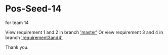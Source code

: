 # Pos-Seed-14

for team 14

View requirement 1 and 2 in branch ['master'](https://github.com/BJUT-2015-YU-LT/Pos-Seed-14/tree/master)
Or view requirement 3 and 4 in branch ['requirement3and4'](https://github.com/BJUT-2015-YU-LT/Pos-Seed-14/tree/requirement3and4)

Thank you.

